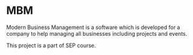 # MBM
Modern Business Management
is a software which is developed for a company to help managing all businesses including projects and events.

This project is a part of SEP course.
